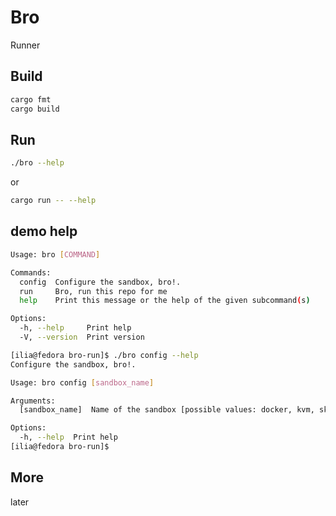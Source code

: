 # Bro
Runner

## Build
```bash
cargo fmt
cargo build
```

## Run
```bash
./bro --help
```
or
```bash
cargo run -- --help
```

## demo help
```bash
Usage: bro [COMMAND]

Commands:
  config  Configure the sandbox, bro!.
  run     Bro, run this repo for me
  help    Print this message or the help of the given subcommand(s)

Options:
  -h, --help     Print help
  -V, --version  Print version

[ilia@fedora bro-run]$ ./bro config --help
Configure the sandbox, bro!.

Usage: bro config [sandbox_name]

Arguments:
  [sandbox_name]  Name of the sandbox [possible values: docker, kvm, skipper, aws, k8s, container, ssh]

Options:
  -h, --help  Print help
[ilia@fedora bro-run]$ 
```
## More
later